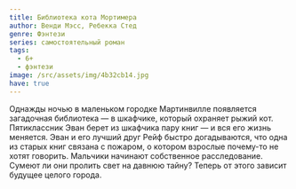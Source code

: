 ```yaml
---
title: Библиотека кота Мортимера
author: Венди Мэсс, Ребекка Стед
genre: Фэнтези
series: самостоятельный роман
tags:
  - 6+
  - фэнтези
image: /src/assets/img/4b32cb14.jpg
have: true
---
```

Однажды ночью в маленьком городке Мартинвилле появляется загадочная библиотека — в шкафчике, который охраняет рыжий кот. Пятиклассник Эван берет из шкафчика пару книг — и вся его жизнь меняется. Эван и его лучший друг Рейф быстро догадываются, что одна из старых книг связана с пожаром, о котором взрослые почему-то не хотят говорить. Мальчики начинают собственное расследование. Сумеют ли они пролить свет на давнюю тайну? Теперь от этого зависит будущее целого города.
